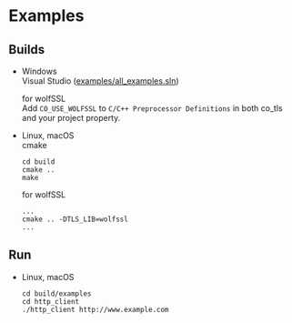 # Examples

## Builds

* Windows  
Visual Studio ([examples/all_examples.sln](https://github.com/Ichishino/coldforce/tree/master/examples/))

  for wolfSSL  
  Add `CO_USE_WOLFSSL` to `C/C++ Preprocessor Definitions` in both co_tls and your project property.

* Linux, macOS  
  cmake

  ```shellsession
  cd build
  cmake ..
  make
  ```

  for wolfSSL

  ```shellsession
  ...
  cmake .. -DTLS_LIB=wolfssl
  ...
  ```

## Run

* Linux, macOS

  ```shellsession
  cd build/examples
  cd http_client
  ./http_client http://www.example.com
  ```
